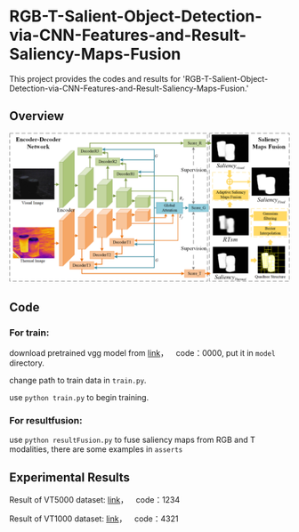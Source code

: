 # RGB-T-Salient-Object-Detection-via-CNN-Features-and-Result-Saliency-Maps-Fusion
This project provides the codes and results for 'RGB-T-Salient-Object-Detection-via-CNN-Features-and-Result-Saliency-Maps-Fusion.'

## Overview
![image](https://github.com/xanxuso/RGB-T-Salient-Object-Detection-via-CNN-Features-and-Result-Saliency-Maps-Fusion/blob/main/network.png)

## Code
### For train:
download pretrained vgg model from [link](https://pan.baidu.com/s/1DDHhmjau01Oo775mi1wdgw)，&emsp;code：0000, put it in `model` directory.

change path to train data in `train.py`.

use `python train.py` to begin training.
### For resultfusion:
use `python resultFusion.py` to fuse saliency maps from RGB and T modalities, there are some examples in `asserts`

## Experimental Results
Result of VT5000 dataset: [link](https://pan.baidu.com/s/1jn6Y9vi7qhnTIpHiW8anWA)，&emsp;code：1234

Result of VT1000 dataset: [link](https://pan.baidu.com/s/1jex2q55VZeSalOYWCtC4BQ)，&emsp;code：4321
